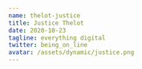 ```yaml
---
name: thelot-justice
title: Justice Thelot
date: 2020-10-23
tagline: everything digital
twitter: being_on_line
avatar: /assets/dynamic/justice.png
---
```

